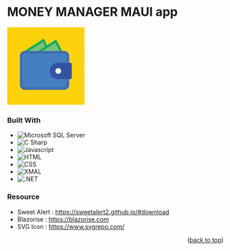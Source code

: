 <a name="readme-top"></a>
# MONEY MANAGER MAUI app
<img src="Appimage/appicon.png" alt="Logo" width="180" height="180">

### Built With

* ![Microsoft SQL Server](https://img.shields.io/badge/Microsoft%20SQL%20Server-CC2927?style=for-the-badge&logo=microsoft%20sql%20server&logoColor=white)
* ![C Sharp](https://img.shields.io/badge/C%23-239120?style=for-the-badge&logo=c-sharp&logoColor=white)
* ![Javascript](https://img.shields.io/badge/JavaScript-F7DF1E?style=for-the-badge&logo=javascript&logoColor=black)
* ![HTML](https://img.shields.io/badge/HTML-239120?style=for-the-badge&logo=html5&logoColor=white)
* ![CSS](https://img.shields.io/badge/CSS-239120?&style=for-the-badge&logo=css3&logoColor=white)
* ![XMAL](https://img.shields.io/badge/Xamarin-3498DB?style=for-the-badge&logo=xamarin&logoColor=white)
* ![.NET](https://img.shields.io/badge/.NET-5C2D91?style=for-the-badge&logo=.net&logoColor=white)

### Resource

* Sweet Alert : https://sweetalert2.github.io/#download
* Blazorise : https://blazorise.com
* SVG Icon : https://www.svgrepo.com/
<p align="right">(<a href="#readme-top">back to top</a>)</p>
